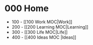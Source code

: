 # 000 Home

- 100 - [[100 Work MOC|Work]]
- 200 - [[200 Learning MOC|Learning]]
- 300 - [[300 Life MOC|Life]]
- 400 - [[400 Ideas MOC |Ideas]]